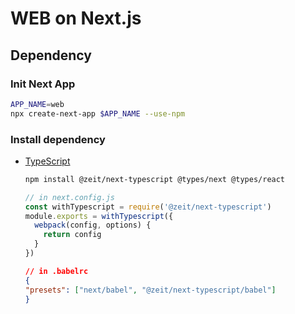 # WEB on Next.js

## Dependency

### Init Next App

```bash
APP_NAME=web
npx create-next-app $APP_NAME --use-npm
```

### Install dependency

- [TypeScript](https://medium.com/@selvaganesh93/setup-next-js-with-typescript-integration-dece94e43cf5)

  ```bash
  npm install @zeit/next-typescript @types/next @types/react
  ```
  
  ```javascript
  // in next.config.js
  const withTypescript = require('@zeit/next-typescript')
  module.exports = withTypescript({
    webpack(config, options) {
      return config
    }
  })
  ```
  
  ```json
  // in .babelrc
  {
  "presets": ["next/babel", "@zeit/next-typescript/babel"]
  }
  ```
